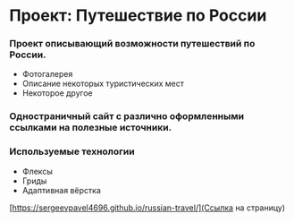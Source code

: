 # Проект: Путешествие по России

### Проект описывающий возможности путешествий по России.
* Фотогалерея
* Описание некоторых туристических мест
* Некоторое другое

### Одностраничный сайт с различно оформленными ссылками на полезные источники.

### Используемые технологии
* Флексы
* Гриды
* Адаптивная вёрстка

[https://sergeevpavel4696.github.io/russian-travel/](Ссылка на страницу)
